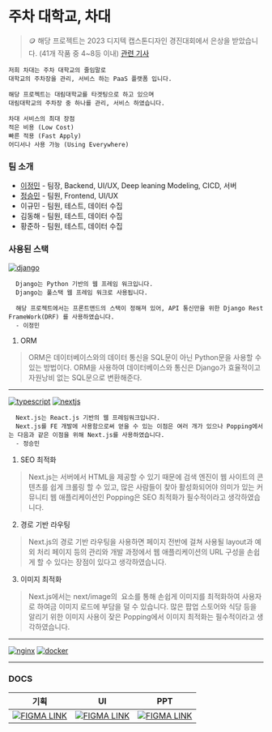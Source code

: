 # 주차 대학교, 차대

> 🪙 해당 프로젝트는
> 2023 디지텍 캡스톤디자인 경진대회에서 은상을 받았습니다. (41개 작품 중 4~8등 이내)
> [관련 기사](https://m.dhnews.co.kr/news/view/1065589841520681)

```
저희 차대는 주차 대학교의 줄임말로
대학교의 주차장을 관리, 서비스 하는 PaaS 플랫폼 입니다.

해당 프로젝트는 대림대학교를 타겟팅으로 하고 있으며
대림대학교의 주차장 중 하나를 관리, 서비스 하였습니다.

차대 서비스의 최대 장점
적은 비용 (Low Cost)
빠른 적용 (Fast Apply)
어디서나 사용 가능 (Using Everywhere)
```

### 팀 소개
- [이정민](https://github.com/jeongmingz) - 팀장, Backend, UI/UX, Deep leaning Modeling, CICD, 서버
- [정승민](https://github.com/HarenKei) - 팀원, Frontend, UI/UX
- 이규민 - 팀원, 테스트, 데이터 수집
- 김동해 - 팀원, 테스트, 데이터 수집
- 황준하 - 팀원, 테스트, 데이터 수집

### 사용된 스택
[![django](https://skillicons.dev/icons?i=django)](https://skillicons.dev)
```
  Django는 Python 기반의 웹 프레임 워크입니다.
  Django는 풀스택 웹 프레임 워크로 사용됩니다.

  해당 프로젝트에서는 프론트앤드의 스택이 정해져 있어, API 통신만을 위한 Django Rest FrameWork(DRF) 를 사용하였습니다.
  - 이정민
```

1. ORM
> ORM은 데이터베이스와의 데이터 통신을 SQL문이 아닌 Python문을 사용할 수 있는 방법이다.
> ORM을 사용하여 데이터베이스와 통신은 Django가 효율적이고 자원낭비 없는 SQL문으로 변환해준다.
---
[![typescript](https://skillicons.dev/icons?i=ts)](https://skillicons.dev)
[![nextjs](https://skillicons.dev/icons?i=nextjs)](https://skillicons.dev)
```
  Next.js는 React.js 기반의 웹 프레임워크입니다.
  Next.js를 FE 개발에 사용함으로써 얻을 수 있는 이점은 여러 개가 있으나 Popping에서는 다음과 같은 이점을 위해 Next.js를 사용하였습니다.
  - 정승민
```

1. SEO 최적화
> Next.js는 서버에서 HTML을 제공할 수 있기 때문에 검색 엔진이 웹 사이트의 콘텐츠를 쉽게 크롤링 할 수 있고, 많은 사람들이 찾아 활성화되어야 의미가 있는 커뮤니티 웹 애플리케이션인 Popping은 SEO 최적화가 필수적이라고 생각하였습니다.

2. 경로 기반 라우팅
> Next.js의 경로 기반 라우팅을 사용하면 페이지 전반에 걸쳐 사용될 layout과 예외 처리 페이지 등의 관리와 개발 과정에서 웹 애플리케이션의 URL 구성을 손쉽게 할 수 있다는 장점이 있다고 생각하였습니다.

3. 이미지 최적화
> Next.js에서는 next/image의 <Image> 요소를 통해 손쉽게 이미지를 최적화하여 사용자로 하여금 이미지 로드에 부담을 덜 수 있습니다. 많은 팝업 스토어와 식당 등을 알리기 위한 이미지 사용이 잦은 Popping에서 이미지 최적화는 필수적이라고 생각하였습니다. 
---
[![nginx](https://skillicons.dev/icons?i=nginx)](https://skillicons.dev)
[![docker](https://skillicons.dev/icons?i=docker)](https://skillicons.dev)

---
### DOCS
| 기획 | UI | PPT |
|------------|---------|-----------|
| [![FIGMA LINK](https://skillicons.dev/icons?i=figma)](https://www.figma.com/design/PZYxxZZ7aH49Ja7fzCqnqK/%EC%B0%A8-%EB%8C%80?node-id=553-731&t=b2GSnltjTYyWhESL-1) | [![FIGMA LINK](https://skillicons.dev/icons?i=figma)](https://www.figma.com/design/PZYxxZZ7aH49Ja7fzCqnqK/%EC%B0%A8-%EB%8C%80?node-id=13-2&t=b2GSnltjTYyWhESL-1) | [![FIGMA LINK](https://skillicons.dev/icons?i=figma)](https://www.figma.com/design/PZYxxZZ7aH49Ja7fzCqnqK/%EC%B0%A8-%EB%8C%80?node-id=553-634&t=b2GSnltjTYyWhESL-1) |
